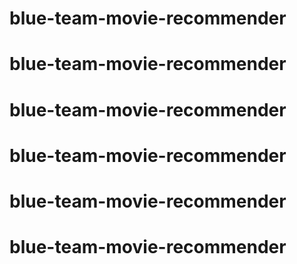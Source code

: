 # blue-team-movie-recommender
# blue-team-movie-recommender
# blue-team-movie-recommender
# blue-team-movie-recommender
# blue-team-movie-recommender
# blue-team-movie-recommender

